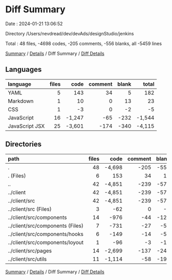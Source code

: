 # Diff Summary

Date : 2024-01-21 13:06:52

Directory /Users/nevdread/dev/devAds/designStudio/jenkins

Total : 48 files,  -4698 codes, -205 comments, -556 blanks, all -5459 lines

[Summary](results.md) / [Details](details.md) / Diff Summary / [Diff Details](diff-details.md)

## Languages
| language | files | code | comment | blank | total |
| :--- | ---: | ---: | ---: | ---: | ---: |
| YAML | 5 | 143 | 34 | 5 | 182 |
| Markdown | 1 | 10 | 0 | 13 | 23 |
| CSS | 1 | -3 | 0 | -2 | -5 |
| JavaScript | 16 | -1,247 | -65 | -232 | -1,544 |
| JavaScript JSX | 25 | -3,601 | -174 | -340 | -4,115 |

## Directories
| path | files | code | comment | blank | total |
| :--- | ---: | ---: | ---: | ---: | ---: |
| . | 48 | -4,698 | -205 | -556 | -5,459 |
| . (Files) | 6 | 153 | 34 | 18 | 205 |
| .. | 42 | -4,851 | -239 | -574 | -5,664 |
| ../client | 42 | -4,851 | -239 | -574 | -5,664 |
| ../client/src | 42 | -4,851 | -239 | -574 | -5,664 |
| ../client/src (Files) | 3 | -62 | 0 | -7 | -69 |
| ../client/src/components | 14 | -976 | -44 | -126 | -1,146 |
| ../client/src/components (Files) | 7 | -731 | -27 | -57 | -815 |
| ../client/src/components/hooks | 6 | -149 | -14 | -53 | -216 |
| ../client/src/components/loyout | 1 | -96 | -3 | -16 | -115 |
| ../client/src/pages | 14 | -2,699 | -137 | -249 | -3,085 |
| ../client/src/utils | 11 | -1,114 | -58 | -192 | -1,364 |

[Summary](results.md) / [Details](details.md) / Diff Summary / [Diff Details](diff-details.md)